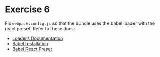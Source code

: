 # Exercise 6

Fix `webpack.config.js` so that the bundle uses the babel loader with the react preset.
Refer to these docs:

* [Loaders Documentation](https://webpack.js.org/concepts/loaders/)
* [Babel Installation](https://babeljs.io/setup#installation)
* [Babel React Preset](https://babeljs.io/docs/en/babel-preset-react)
